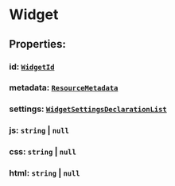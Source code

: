 # **Widget**
## **Properties**:
### id: [`WidgetId`](./WidgetId)
### metadata: [`ResourceMetadata`](./ResourceMetadata)
### settings: [`WidgetSettingsDeclarationList`](./WidgetSettingsDeclarationList)
### js: `string` | `null`
### css: `string` | `null`
### html: `string` | `null`